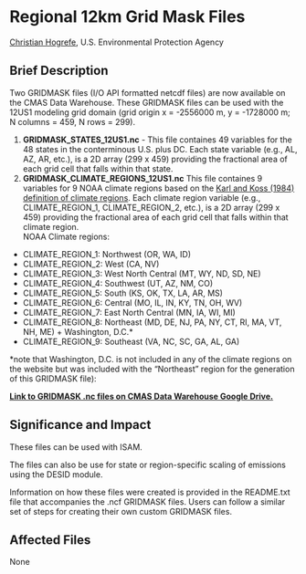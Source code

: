 # Regional 12km Grid Mask Files

[Christian Hogrefe](mailto:hogrefe.christian@epa.gov), U.S. Environmental Protection Agency

## Brief Description
Two GRIDMASK files (I/O API formatted netcdf files) are now available on the CMAS Data Warehouse.  These GRIDMASK files can be used with the 12US1 modeling grid domain (grid origin x = -2556000 m, y = -1728000 m; N columns = 459, N rows = 299).

1. **GRIDMASK_STATES_12US1.nc** - This file containes 49 variables for the 48 states in the conterminous U.S. plus DC. Each state variable (e.g., AL, AZ, AR, etc.), is a 2D array (299 x 459) providing the fractional area of each grid cell that falls within that state. 
2. **GRIDMASK_CLIMATE_REGIONS_12US1.nc** This file containes 9 variables for 9 NOAA climate regions based on the [Karl and Koss (1984) definition of climate regions](https://www.ncdc.noaa.gov/monitoring-references/maps/us-climate-regions.php). Each climate region variable (e.g., CLIMATE_REGION_1, CLIMATE_REGION_2, etc.), is a 2D array (299 x 459) providing the fractional area of each grid cell that falls within that climate region.  
NOAA Climate regions:

* CLIMATE_REGION_1: Northwest (OR, WA, ID)
* CLIMATE_REGION_2: West (CA, NV)
* CLIMATE_REGION_3: West North Central (MT, WY, ND, SD, NE)
* CLIMATE_REGION_4: Southwest (UT, AZ, NM, CO)
* CLIMATE_REGION_5: South (KS, OK, TX, LA, AR, MS)
* CLIMATE_REGION_6: Central (MO, IL, IN, KY, TN, OH, WV)
* CLIMATE_REGION_7: East North Central (MN, IA, WI, MI)
* CLIMATE_REGION_8: Northeast (MD, DE, NJ, PA, NY, CT, RI, MA, VT, NH, ME) + Washington, D.C.*
* CLIMATE_REGION_9: Southeast (VA, NC, SC, GA, AL, GA)

*note that Washington, D.C. is not included in any of the climate regions on the website but was included with the “Northeast” region for the generation of this GRIDMASK file):

**[Link to GRIDMASK .nc files on CMAS Data Warehouse Google Drive.](https://drive.google.com/drive/folders/1x9mJUbKjJaMDFawgy2PUbETwEUopAQDl)**

## Significance and Impact
These files can be used with ISAM.

The files can also be use for state or region-specific scaling of emissions using the DESID module.  

Information on how these files were created is provided in the README.txt file that accompanies the .ncf GRIDMASK files.  Users can follow a similar set of steps for creating their own custom GRIDMASK files.

## Affected Files
None

